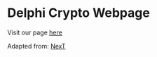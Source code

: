 # Delphi Crypto Webpage

Visit our page [here](www.delphicrypto.github.io)

Adapted from: [NexT](http://jekyllthemes.org/themes/jekyll-theme-next/)
